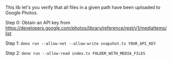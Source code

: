 This lib let's you verify that all files in a given path have been uploaded to Google Photos.

Step 0:
Obtain an API key from https://developers.google.com/photos/library/reference/rest/v1/mediaItems/list

Step 1:
`deno run --allow-net --allow-write snapshot.ts YOUR_API_KEY`

Step 2:
`deno run --allow-read index.ts FOLDER_WITH_MEDIA_FILES`